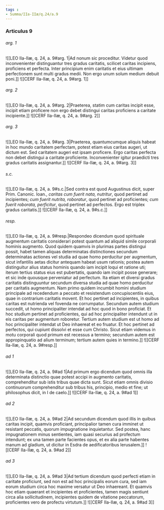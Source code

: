 ```yaml
---
tags : 
- Summa/IIa-IIæ/q.24/a.9
---
```


### Articulus 9

###### arg. 1
![[LEO IIa-IIæ, q. 24, a. 9#arg. 1|Ad nonum sic proceditur. Videtur quod inconvenienter distinguantur tres gradus caritatis, scilicet caritas incipiens, proficiens et perfecta. Inter principium enim caritatis et eius ultimam perfectionem sunt multi gradus medii. Non ergo unum solum medium debuit poni.]]
![[CERF IIa-IIæ, q. 24, a. 9#arg. 1]]

###### arg. 2
![[LEO IIa-IIæ, q. 24, a. 9#arg. 2|Praeterea, statim cum caritas incipit esse, incipit etiam proficere non ergo debet distingui caritas proficiens a caritate incipiente.]]
![[CERF IIa-IIæ, q. 24, a. 9#arg. 2]]

###### arg. 3
![[LEO IIa-IIæ, q. 24, a. 9#arg. 3|Praeterea, quantumcumque aliquis habeat in hoc mundo caritatem perfectam, potest etiam eius caritas augeri, ut dictum est. Sed caritatem augeri est ipsam proficere. Ergo caritas perfecta non debet distingui a caritate proficiente. Inconvenienter igitur praedicti tres gradus caritatis assignantur.]]
![[CERF IIa-IIæ, q. 24, a. 9#arg. 3]]

###### s.c.
![[LEO IIa-IIæ, q. 24, a. 9#s.c.|Sed contra est quod Augustinus dicit, super Prim. Canonic. Ioan., *caritas cum fuerit nata, nutritur*, quod pertinet ad incipientes; *cum fuerit nutrita, roboratur*, quod pertinet ad proficientes; *cum fuerit roborata, perficitur*, quod pertinet ad perfectos. Ergo est triplex gradus caritatis.]]
![[CERF IIa-IIæ, q. 24, a. 9#s.c.]]

###### resp.
![[LEO IIa-IIæ, q. 24, a. 9#resp.|Respondeo dicendum quod spirituale augmentum caritatis considerari potest quantum ad aliquid simile corporali hominis augmento. Quod quidem quamvis in plurimas partes distingui possit, habet tamen aliquas determinatas distinctiones secundum determinatas actiones vel studia ad quae homo perducitur per augmentum, sicut infantilis aetas dicitur antequam habeat usum rationis; postea autem distinguitur alius status hominis quando iam incipit loqui et ratione uti; iterum tertius status eius est pubertatis, quando iam incipit posse generare; et sic inde quousque perveniatur ad perfectum. Ita etiam et diversi gradus caritatis distinguuntur secundum diversa studia ad quae homo perducitur per caritatis augmentum. Nam primo quidem incumbit homini studium principale ad recedendum a peccato et resistendum concupiscentiis eius, quae in contrarium caritatis movent. Et hoc pertinet ad incipientes, in quibus caritas est nutrienda vel fovenda ne corrumpatur. Secundum autem studium succedit, ut homo principaliter intendat ad hoc quod in bono proficiat. Et hoc studium pertinet ad proficientes, qui ad hoc principaliter intendunt ut in eis caritas per augmentum roboretur. Tertium autem studium est ut homo ad hoc principaliter intendat ut Deo inhaereat et eo fruatur. Et hoc pertinet ad perfectos, qui cupiunt dissolvi et esse cum Christo. Sicut etiam videmus in motu corporali quod primum est recessus a termino; secundum autem est appropinquatio ad alium terminum; tertium autem quies in termino.]]
![[CERF IIa-IIæ, q. 24, a. 9#resp.]]

###### ad 1
![[LEO IIa-IIæ, q. 24, a. 9#ad 1|Ad primum ergo dicendum quod omnis illa determinata distinctio quae potest accipi in augmento caritatis, comprehenditur sub istis tribus quae dicta sunt. Sicut etiam omnis divisio continuorum comprehenditur sub tribus his, principio, medio et fine; ut philosophus dicit, in I de caelo.]]
![[CERF IIa-IIæ, q. 24, a. 9#ad 1]]

###### ad 2
![[LEO IIa-IIæ, q. 24, a. 9#ad 2|Ad secundum dicendum quod illis in quibus caritas incipit, quamvis proficiant, principalior tamen cura imminet ut resistant peccatis, quorum impugnatione inquietantur. Sed postea, hanc impugnationem minus sentientes, iam quasi securius ad profectum intendunt; ex una tamen parte facientes opus, et ex alia parte habentes manum ad gladium, ut dicitur in Esdra de aedificatoribus Ierusalem.]]
![[CERF IIa-IIæ, q. 24, a. 9#ad 2]]

###### ad 3
![[LEO IIa-IIæ, q. 24, a. 9#ad 3|Ad tertium dicendum quod perfecti etiam in caritate proficiunt, sed non est ad hoc principalis eorum cura, sed iam eorum studium circa hoc maxime versatur ut Deo inhaereant. Et quamvis hoc etiam quaerant et incipientes et proficientes, tamen magis sentiunt circa alia sollicitudinem, incipientes quidem de vitatione peccatorum, proficientes vero de profectu virtutum.]]
![[CERF IIa-IIæ, q. 24, a. 9#ad 3]]

